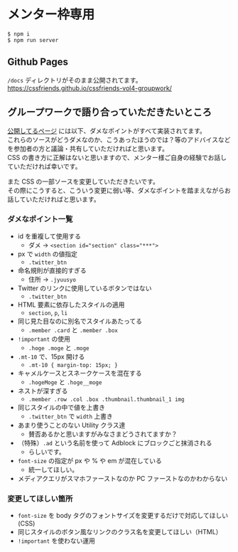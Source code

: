 # メンター枠専用

```
$ npm i
$ npm run server
```

## Github Pages

`/docs` ディレクトリがそのまま公開されてます。  
<https://cssfriends.github.io/cssfriends-vol4-groupwork/>

## グループワークで語り合っていただきたいところ

[公開してるページ](https://cssfriends.github.io/cssfriends-vol4-groupwork/) には以下、ダメなポイントがすべて実装されてます。  
これらのソースがどうダメなのか、こうあったほうのでは？等のアドバイスなどを参加者の方と議論・共有していただければと思います。  
CSS の書き方に正解はないと思いますので、メンター様ご自身の経験でお話していただければ幸いです。

また CSS の一部ソースを変更していただきたいです。  
その際にこうすると、こういう変更に弱い等、ダメなポイントを踏まえながらお話していただければと思います。

### ダメなポイント一覧

- id を重複して使用する
	- ダメ → `<section id="section" class="***">`
- px で `width` の値指定
	- `.twitter_btn`
- 命名規則が直接的すぎる
	- 住所 → `.jyuusyo`
- Twitter のリンクに使用しているボタンではない
	- `.twitter_btn`
- HTML 要素に依存したスタイルの適用
	- `section`, `p`, `li`
- 同じ見た目なのに別名でスタイルあたってる
	- `.member .card` と `.member .box`
- `!important` の使用
	- `.hoge .moge` と `.moge`
- `.mt-10` で、15px 開ける
	- `.mt-10 { margin-top: 15px; }`
- キャメルケースとスネークケースを混在する
	- `.hogeMoge` と `.hoge__moge`
- ネストが深すぎる
	- `.member .row .col .box .thumbnail.thumbnail_1 img`
- 同じスタイルの中で値を上書き
	- `.twitter_btn` で `width` 上書き
- あまり使うことのない Utility クラス達
	- 賛否あるかと思いますがみなさまどうされてますか？
- （特殊）`.ad` という名前を使って Adblock にブロックごと抹消される
	- らしいです。
- `font-size` の指定が px や % や em が混在している
	- 統一してほしい。
- メディアクエリがスマホファーストなのか PC ファーストなのかわからない

### 変更してほしい箇所

- `font-size` を body タグのフォントサイズを変更するだけで対応してほしい(CSS)
- 同じスタイルのボタン風なリンクのクラス名を変更してほしい（HTML）
- `!important` を使わない運用
